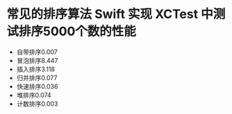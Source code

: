# 常见的排序算法 Swift 实现 XCTest 中测试排序5000个数的性能

- 自带排序0.007
- 冒泡排序8.447
- 插入排序3.118
- 归并排序0.077
- 快速排序0.036
- 堆排序0.074
- 计数排序0.003
